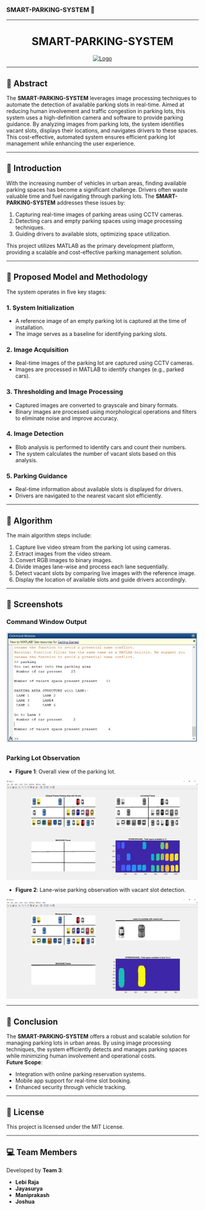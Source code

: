 ### **SMART-PARKING-SYSTEM 🚗**  

---

<h1 align="center">SMART-PARKING-SYSTEM</h1>  
<p align="center">
  <a href="#">
    <img src="https://encrypted-tbn0.gstatic.com/images?q=tbn%3AANd9GcQfaTiGrhKrZ__y70ByRq6I8cSW2m8EMRTGhlCGGP0KpXQQde5R&usqp=CAU" alt="Logo" width="auto" height="auto">
  </a>
</p>  

---

## **📕 Abstract**  
The **SMART-PARKING-SYSTEM** leverages image processing techniques to automate the detection of available parking slots in real-time. Aimed at reducing human involvement and traffic congestion in parking lots, this system uses a high-definition camera and software to provide parking guidance. By analyzing images from parking lots, the system identifies vacant slots, displays their locations, and navigates drivers to these spaces. This cost-effective, automated system ensures efficient parking lot management while enhancing the user experience.  

---

## **📜 Introduction**  
With the increasing number of vehicles in urban areas, finding available parking spaces has become a significant challenge. Drivers often waste valuable time and fuel navigating through parking lots. The **SMART-PARKING-SYSTEM** addresses these issues by:  
1. Capturing real-time images of parking areas using CCTV cameras.  
2. Detecting cars and empty parking spaces using image processing techniques.  
3. Guiding drivers to available slots, optimizing space utilization.  

This project utilizes MATLAB as the primary development platform, providing a scalable and cost-effective parking management solution.  

---

## **📃 Proposed Model and Methodology**  
The system operates in five key stages:  

### **1. System Initialization**  
- A reference image of an empty parking lot is captured at the time of installation.  
- The image serves as a baseline for identifying parking slots.  

### **2. Image Acquisition**  
- Real-time images of the parking lot are captured using CCTV cameras.  
- Images are processed in MATLAB to identify changes (e.g., parked cars).  

### **3. Thresholding and Image Processing**  
- Captured images are converted to grayscale and binary formats.  
- Binary images are processed using morphological operations and filters to eliminate noise and improve accuracy.  

### **4. Image Detection**  
- Blob analysis is performed to identify cars and count their numbers.  
- The system calculates the number of vacant slots based on this analysis.  

### **5. Parking Guidance**  
- Real-time information about available slots is displayed for drivers.  
- Drivers are navigated to the nearest vacant slot efficiently.  

---

## **📄 Algorithm**  
The main algorithm steps include:  
1. Capture live video stream from the parking lot using cameras.  
2. Extract images from the video stream.  
3. Convert RGB images to binary images.  
4. Divide images lane-wise and process each lane sequentially.  
5. Detect vacant slots by comparing live images with the reference image.  
6. Display the location of available slots and guide drivers accordingly.  

---

## **📸 Screenshots**  

### **Command Window Output**  
<p align="center">
  <a href="#">
    <img src="https://raw.githubusercontent.com/abhishekapk/SMART-PARKING-SYSTEM/master/Images/image7.jpg" alt="Command Window Output" width="auto" height="auto">
  </a>
</p>  

### **Parking Lot Observation**  
- **Figure 1**: Overall view of the parking lot.  
<p align="center">
  <a href="#">
    <img src="https://raw.githubusercontent.com/abhishekapk/SMART-PARKING-SYSTEM/master/Images/image8.jpg" alt="Figure 1" width="auto" height="auto">
  </a>
</p>  

- **Figure 2**: Lane-wise parking observation with vacant slot detection.  
<p align="center">
  <a href="#">
    <img src="https://raw.githubusercontent.com/abhishekapk/SMART-PARKING-SYSTEM/master/Images/image9.jpg" alt="Figure 2" width="auto" height="auto">
  </a>
</p>  

---

## **📑 Conclusion**  
The **SMART-PARKING-SYSTEM** offers a robust and scalable solution for managing parking lots in urban areas. By using image processing techniques, the system efficiently detects and manages parking spaces while minimizing human involvement and operational costs.  
**Future Scope**:  
- Integration with online parking reservation systems.  
- Mobile app support for real-time slot booking.  
- Enhanced security through vehicle tracking.  

---

## **📜 License**  
This project is licensed under the MIT License.  

---

## **💻 Team Members**  
Developed by **Team 3**:  
- **Lebi Raja**  
- **Jayasurya**  
- **Maniprakash**  
- **Joshua**  
